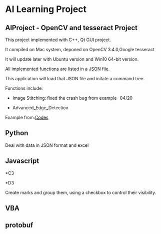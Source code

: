 # AI Learning Project
## AIProject - OpenCV and tesseract Project

This project implemented with C++, Qt GUI project.

It compiled on Mac system, deponed on OpenCV 3.4.0,Google tesseract

It will update later with Ubuntu version and Win10 64-bit version.

All implemented functions are listed in a JSON file.

This application will load that JSON file and initate a command tree.

Functions include:

* Image Stitching: fixed the crash bug from example -04/20

* Advanced_Edge_Detection

Example from:[Codes](https://github.com/GeorgeSeif/Image-Processing-OpenCV)



## Python

Deal with data in JSON format and excel

## Javascript

*C3

*D3

Create marks and group them, using a checkbox to control their visibility.

## VBA



## protobuf
